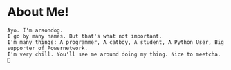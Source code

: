 <!--
**arsondog/arsondog** is a ✨ _special_ ✨ repository because its `README.md` (this file) appears on your GitHub profile.

Here are some ideas to get you started:

- 🔭 I’m currently working on ...
- 🌱 I’m currently learning ...
- 👯 I’m looking to collaborate on ...
- 🤔 I’m looking for help with ...
- 💬 Ask me about ...
- 📫 How to reach me: ...
- 😄 Pronouns: ...
- ⚡ Fun fact: ...
-->
# About Me! 
	Ayo. I'm arsondog. 
	I go by many names. But that's what not important. 
	I'm many things: A programmer, A catboy, A student, A Python User, Big supporter of Powernetwork. 
	I'm very chill. You'll see me around doing my thing. Nice to meetcha. 🙂
